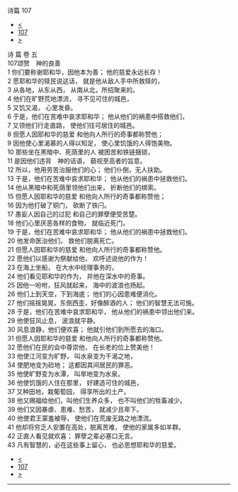 ﻿





 诗篇 107




* [<](bible/PSA106.md)
* [107](bible/PSA.md)
* [>](bible/PSA108.md)



诗 篇 卷 五  
107颂赞　神的良善  
1 你们要称谢耶和华，因他本为善； 他的慈爱永远长存！  
2 愿耶和华的赎民说这话， 就是他从敌人手中所救赎的，  
3 从各地，从东从西， 从南从北，所招聚来的。     
4 他们在旷野荒地漂流， 寻不见可住的城邑，  
5 又饥又渴， 心里发昏。  
6 于是，他们在苦难中哀求耶和华； 他从他们的祸患中搭救他们，  
7 又领他们行走直路， 使他们往可居住的城邑。  
8 但愿人因耶和华的慈爱 和他向人所行的奇事都称赞他；  
9 因他使心里渴慕的人得以知足， 使心里饥饿的人得饱美物。     
10 那些坐在黑暗中、死荫里的人 被困苦和铁链捆锁，  
11 是因他们违背　神的话语， 藐视至高者的旨意。  
12 所以，他用劳苦治服他们的心； 他们仆倒，无人扶助。  
13 于是，他们在苦难中哀求耶和华； 他从他们的祸患中拯救他们。  
14 他从黑暗中和死荫里领他们出来， 折断他们的绑索。  
15 但愿人因耶和华的慈爱 和他向人所行的奇事都称赞他；  
16 因为他打破了铜门， 砍断了铁闩。     
17 愚妄人因自己的过犯 和自己的罪孽便受苦楚。  
18 他们心里厌恶各样的食物， 就临近死门。  
19 于是，他们在苦难中哀求耶和华； 他从他们的祸患中拯救他们。  
20 他发命医治他们， 救他们脱离死亡。  
21 但愿人因耶和华的慈爱 和他向人所行的奇事都称赞他。  
22 愿他们以感谢为祭献给他， 欢呼述说他的作为！     
23 在海上坐船， 在大水中经理事务的，  
24 他们看见耶和华的作为， 并他在深水中的奇事。  
25 因他一吩咐，狂风就起来， 海中的波浪也扬起。  
26 他们上到天空，下到海底； 他们的心因患难便消化。  
27 他们摇摇晃晃，东倒西歪，好像醉酒的人； 他们的智慧无法可施。  
28 于是，他们在苦难中哀求耶和华， 他从他们的祸患中领出他们来。  
29 他使狂风止息， 波浪就平静。  
30 风息浪静，他们便欢喜； 他就引他们到所愿去的海口。  
31 但愿人因耶和华的慈爱 和他向人所行的奇事都称赞他。  
32 愿他们在民的会中尊崇他， 在长老的位上赞美他！     
33 他使江河变为旷野， 叫水泉变为干渴之地，  
34 使肥地变为硷地； 这都因其间居民的罪恶。  
35 他使旷野变为水潭， 叫旱地变为水泉。  
36 他使饥饿的人住在那里， 好建造可住的城邑，  
37 又种田地，栽葡萄园， 得享所出的土产。  
38 他又赐福给他们，叫他们生养众多， 也不叫他们的牲畜减少。     
39 他们又因暴虐、患难、愁苦， 就减少且卑下。  
40 他使君王蒙羞被辱， 使他们在荒废无路之地漂流。  
41 他却将穷乏人安置在高处，脱离苦难， 使他的家属多如羊群。  
42 正直人看见就欢喜； 罪孽之辈必塞口无言。  
43 凡有智慧的，必在这些事上留心， 也必思想耶和华的慈爱。 
* [<](bible/PSA106.md)
* [107](bible/PSA.md)
* [>](bible/PSA108.md)





---









